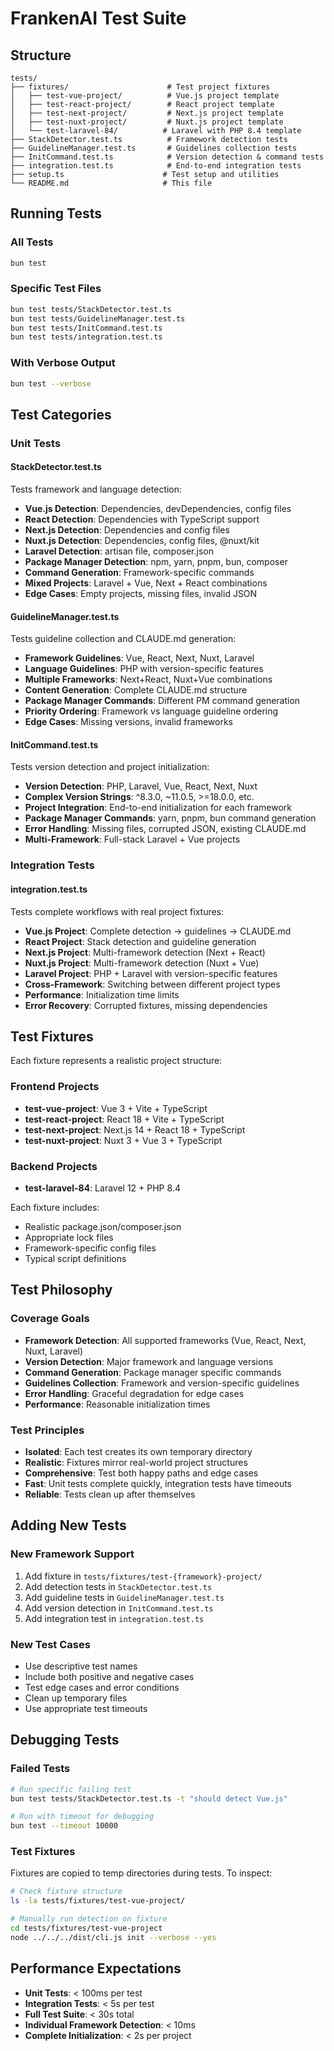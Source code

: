 # FrankenAI Test Suite

## Structure

```
tests/
├── fixtures/                      # Test project fixtures
│   ├── test-vue-project/          # Vue.js project template
│   ├── test-react-project/        # React project template
│   ├── test-next-project/         # Next.js project template
│   ├── test-nuxt-project/         # Nuxt.js project template
│   └── test-laravel-84/          # Laravel with PHP 8.4 template
├── StackDetector.test.ts          # Framework detection tests
├── GuidelineManager.test.ts       # Guidelines collection tests
├── InitCommand.test.ts            # Version detection & command tests
├── integration.test.ts            # End-to-end integration tests
├── setup.ts                      # Test setup and utilities
└── README.md                     # This file
```

## Running Tests

### All Tests
```bash
bun test
```

### Specific Test Files
```bash
bun test tests/StackDetector.test.ts
bun test tests/GuidelineManager.test.ts
bun test tests/InitCommand.test.ts
bun test tests/integration.test.ts
```

### With Verbose Output
```bash
bun test --verbose
```

## Test Categories

### Unit Tests

#### StackDetector.test.ts
Tests framework and language detection:
- **Vue.js Detection**: Dependencies, devDependencies, config files
- **React Detection**: Dependencies with TypeScript support
- **Next.js Detection**: Dependencies and config files
- **Nuxt.js Detection**: Dependencies, config files, @nuxt/kit
- **Laravel Detection**: artisan file, composer.json
- **Package Manager Detection**: npm, yarn, pnpm, bun, composer
- **Command Generation**: Framework-specific commands
- **Mixed Projects**: Laravel + Vue, Next + React combinations
- **Edge Cases**: Empty projects, missing files, invalid JSON

#### GuidelineManager.test.ts
Tests guideline collection and CLAUDE.md generation:
- **Framework Guidelines**: Vue, React, Next, Nuxt, Laravel
- **Language Guidelines**: PHP with version-specific features
- **Multiple Frameworks**: Next+React, Nuxt+Vue combinations
- **Content Generation**: Complete CLAUDE.md structure
- **Package Manager Commands**: Different PM command generation
- **Priority Ordering**: Framework vs language guideline ordering
- **Edge Cases**: Missing versions, invalid frameworks

#### InitCommand.test.ts
Tests version detection and project initialization:
- **Version Detection**: PHP, Laravel, Vue, React, Next, Nuxt
- **Complex Version Strings**: ^8.3.0, ~11.0.5, >=18.0.0, etc.
- **Project Integration**: End-to-end initialization for each framework
- **Package Manager Commands**: yarn, pnpm, bun command generation
- **Error Handling**: Missing files, corrupted JSON, existing CLAUDE.md
- **Multi-Framework**: Full-stack Laravel + Vue projects

### Integration Tests

#### integration.test.ts
Tests complete workflows with real project fixtures:
- **Vue.js Project**: Complete detection → guidelines → CLAUDE.md
- **React Project**: Stack detection and guideline generation
- **Next.js Project**: Multi-framework detection (Next + React)
- **Nuxt.js Project**: Multi-framework detection (Nuxt + Vue)
- **Laravel Project**: PHP + Laravel with version-specific features
- **Cross-Framework**: Switching between different project types
- **Performance**: Initialization time limits
- **Error Recovery**: Corrupted fixtures, missing dependencies

## Test Fixtures

Each fixture represents a realistic project structure:

### Frontend Projects
- **test-vue-project**: Vue 3 + Vite + TypeScript
- **test-react-project**: React 18 + Vite + TypeScript
- **test-next-project**: Next.js 14 + React 18 + TypeScript
- **test-nuxt-project**: Nuxt 3 + Vue 3 + TypeScript

### Backend Projects
- **test-laravel-84**: Laravel 12 + PHP 8.4

Each fixture includes:
- Realistic package.json/composer.json
- Appropriate lock files
- Framework-specific config files
- Typical script definitions

## Test Philosophy

### Coverage Goals
- **Framework Detection**: All supported frameworks (Vue, React, Next, Nuxt, Laravel)
- **Version Detection**: Major framework and language versions
- **Command Generation**: Package manager specific commands
- **Guidelines Collection**: Framework and version-specific guidelines
- **Error Handling**: Graceful degradation for edge cases
- **Performance**: Reasonable initialization times

### Test Principles
- **Isolated**: Each test creates its own temporary directory
- **Realistic**: Fixtures mirror real-world project structures
- **Comprehensive**: Test both happy paths and edge cases
- **Fast**: Unit tests complete quickly, integration tests have timeouts
- **Reliable**: Tests clean up after themselves

## Adding New Tests

### New Framework Support
1. Add fixture in `tests/fixtures/test-{framework}-project/`
2. Add detection tests in `StackDetector.test.ts`
3. Add guideline tests in `GuidelineManager.test.ts`
4. Add version detection in `InitCommand.test.ts`
5. Add integration test in `integration.test.ts`

### New Test Cases
- Use descriptive test names
- Include both positive and negative cases
- Test edge cases and error conditions
- Clean up temporary files
- Use appropriate test timeouts

## Debugging Tests

### Failed Tests
```bash
# Run specific failing test
bun test tests/StackDetector.test.ts -t "should detect Vue.js"

# Run with timeout for debugging
bun test --timeout 10000
```

### Test Fixtures
Fixtures are copied to temp directories during tests. To inspect:

```bash
# Check fixture structure
ls -la tests/fixtures/test-vue-project/

# Manually run detection on fixture
cd tests/fixtures/test-vue-project
node ../../../dist/cli.js init --verbose --yes
```

## Performance Expectations

- **Unit Tests**: < 100ms per test
- **Integration Tests**: < 5s per test
- **Full Test Suite**: < 30s total
- **Individual Framework Detection**: < 10ms
- **Complete Initialization**: < 2s per project